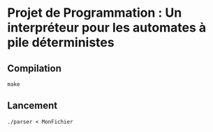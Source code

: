 # Projet de Programmation : Un interpréteur pour les automates à pile déterministes

## Compilation

```make```

## Lancement 

```./parser < MonFichier```
